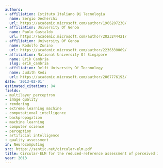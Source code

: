 ```yaml
---
authors:
- affiliation: Istituto Italiano Di Tecnologia
  name: Sergio Decherchi
  url: https://academic.microsoft.com/author/1966207230/
- affiliation: University Of Genoa
  name: Paolo Gastaldo
  url: https://academic.microsoft.com/author/2023244421/
- affiliation: University Of Genoa
  name: Rodolfo Zunino
  url: https://academic.microsoft.com/author/2236330009/
- affiliation: National University Of Singapore
  name: Erik Cambria
  slug: erik_cambria
- affiliation: Delft University Of Technology
  name: Judith Redi
  url: https://academic.microsoft.com/author/2067776193/
date: '2013-02-01'
estimated_citations: 84
fields:
- multilayer perceptron
- image quality
- rendering
- extreme learning machine
- computational intelligence
- backpropagation
- machine learning
- computer science
- perception
- artificial intelligence
- quality assessment
in: Neurocomputing
src: https://sentic.net/circular-elm.pdf
title: Circular-ELM for the reduced-reference assessment of perceived image quality
year: 2013
---
```

